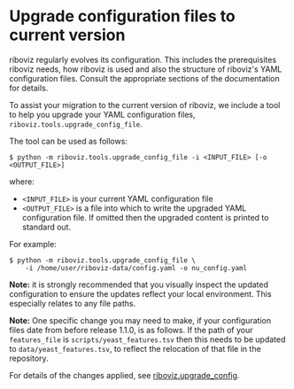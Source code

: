 # Upgrade configuration files to current version

riboviz regularly evolves its configuration. This includes the prerequisites riboviz needs, how riboviz is used and also the structure of riboviz's YAML configuration files. Consult the appropriate sections of the documentation for details.

To assist your migration to the current version of riboviz, we include a tool to help you upgrade your YAML configuration files, `riboviz.tools.upgrade_config_file`.

The tool can be used as follows:

```console
$ python -m riboviz.tools.upgrade_config_file -i <INPUT_FILE> [-o <OUTPUT_FILE>]
```

where:

* `<INPUT_FILE>` is your current YAML configuration file
* `<OUTPUT_FILE>` is a file into which to write the upgraded YAML configuration file. If omitted then the upgraded content is printed to standard out.

For example:

```console
$ python -m riboviz.tools.upgrade_config_file \
    -i /home/user/riboviz-data/config.yaml -o nu_config.yaml 
```

**Note:** it is strongly recommended that you visually inspect the updated configuration to ensure the updates reflect your local environment. This especially relates to any file paths.

**Note:** One specific change you may need to make, if your configuration files date from before release 1.1.0, is as follows. If the path of your `features_file` is `scripts/yeast_features.tsv` then this needs to be updated to `data/yeast_features.tsv`, to reflect the relocation of that file in the repository.

For details of the changes applied, see [riboviz.upgrade_config](../../riboviz/upgrade_config.py).
